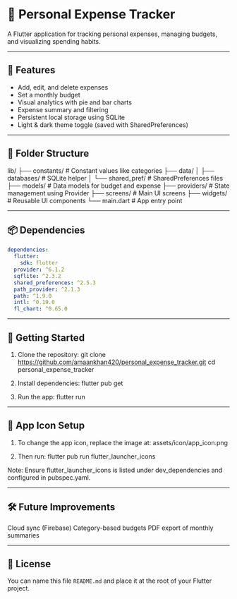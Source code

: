 # 💸 Personal Expense Tracker

A Flutter application for tracking personal expenses, managing budgets, and visualizing spending
habits.

---

## 📱 Features

- Add, edit, and delete expenses
- Set a monthly budget
- Visual analytics with pie and bar charts
- Expense summary and filtering
- Persistent local storage using SQLite
- Light & dark theme toggle (saved with SharedPreferences)

---

## 📂 Folder Structure

lib/
├── constants/ # Constant values like categories
├── data/
│ ├── databases/ # SQLite helper
│ └── shared_pref/ # SharedPreferences files
├── models/ # Data models for budget and expense
├── providers/ # State management using Provider
├── screens/ # Main UI screens
├── widgets/ # Reusable UI components
└── main.dart # App entry point

---

## 📦 Dependencies

```yaml
dependencies:
  flutter:
    sdk: flutter
  provider: ^6.1.2
  sqflite: ^2.3.2
  shared_preferences: ^2.5.3
  path_provider: ^2.1.3
  path: ^1.9.0
  intl: ^0.19.0
  fl_chart: ^0.65.0
```

---

## 🚀 Getting Started

1. Clone the repository:
   git clone https://github.com/amaankhan420/personal_expense_tracker.git
   cd personal_expense_tracker

2. Install dependencies:
   flutter pub get

3. Run the app:
   flutter run

---

## 🎨 App Icon Setup

1. To change the app icon, replace the image at:
   assets/icon/app_icon.png

2. Then run:
   flutter pub run flutter_launcher_icons

Note: Ensure flutter_launcher_icons is listed under dev_dependencies and configured in pubspec.yaml.

---

## 🛠 Future Improvements

Cloud sync (Firebase)
Category-based budgets
PDF export of monthly summaries

---

## 📃 License

You can name this file `README.md` and place it at the root of your Flutter project.


